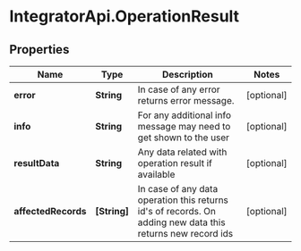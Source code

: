 # IntegratorApi.OperationResult

## Properties

Name | Type | Description | Notes
------------ | ------------- | ------------- | -------------
**error** | **String** | In case of any error returns error message. | [optional] 
**info** | **String** | For any additional info message may need to get shown to the user | [optional] 
**resultData** | **String** | Any data related with operation result if available | [optional] 
**affectedRecords** | **[String]** | In case of any data operation this returns id&#39;s of records. On adding new data this returns new  record ids  | [optional] 


